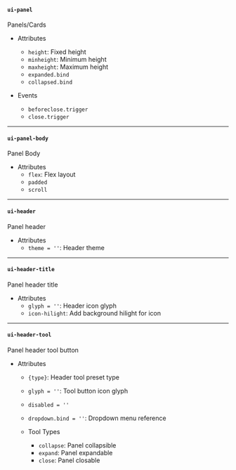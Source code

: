 #### `ui-panel`
Panels/Cards

* Attributes
  * `height`: Fixed height
  * `minheight`: Minimum height
  * `maxheight`: Maximum height
  * `expanded.bind`
  * `collapsed.bind`

* Events
  * `beforeclose.trigger`
  * `close.trigger`

---

#### `ui-panel-body`
Panel Body

* Attributes
  * `flex`: Flex layout
  * `padded`
  * `scroll`


---

#### `ui-header`
Panel header

* Attributes
  * `theme = ''`: Header theme

---

#### `ui-header-title`
Panel header title

* Attributes
  * `glyph = ''`: Header icon glyph
  * `icon-hilight`: Add background hilight for icon


---

#### `ui-header-tool`
Panel header tool button

* Attributes
  * `{type}`: Header tool preset type
  * `glyph = ''`: Tool button icon glyph
  * `disabled = ''`
  * `dropdown.bind = ''`: Dropdown menu reference

  * Tool Types
    * `collapse`: Panel collapsible
    * `expand`: Panel expandable
    * `close`: Panel closable
